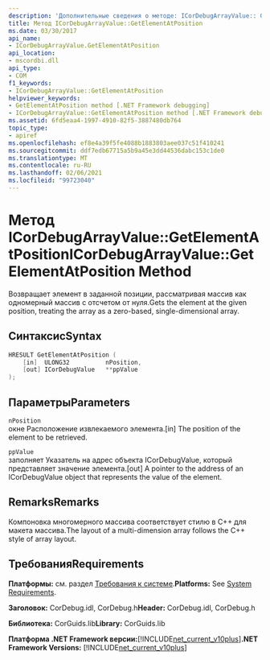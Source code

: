 ```yaml
---
description: 'Дополнительные сведения о методе: ICorDebugArrayValue:: GetElementAtPosition'
title: Метод ICorDebugArrayValue::GetElementAtPosition
ms.date: 03/30/2017
api_name:
- ICorDebugArrayValue.GetElementAtPosition
api_location:
- mscordbi.dll
api_type:
- COM
f1_keywords:
- ICorDebugArrayValue::GetElementAtPosition
helpviewer_keywords:
- GetElementAtPosition method [.NET Framework debugging]
- ICorDebugArrayValue::GetElementAtPosition method [.NET Framework debugging]
ms.assetid: 6fd5eaa4-1997-4910-82f5-3887480db764
topic_type:
- apiref
ms.openlocfilehash: ef8e4a39f5fe4088b1883803aee037c51f410241
ms.sourcegitcommit: ddf7edb67715a5b9a45e3dd44536dabc153c1de0
ms.translationtype: MT
ms.contentlocale: ru-RU
ms.lasthandoff: 02/06/2021
ms.locfileid: "99723040"
---
```

# <a name="icordebugarrayvaluegetelementatposition-method"></a><span data-ttu-id="21845-103">Метод ICorDebugArrayValue::GetElementAtPosition</span><span class="sxs-lookup"><span data-stu-id="21845-103">ICorDebugArrayValue::GetElementAtPosition Method</span></span>

<span data-ttu-id="21845-104">Возвращает элемент в заданной позиции, рассматривая массив как одномерный массив с отсчетом от нуля.</span><span class="sxs-lookup"><span data-stu-id="21845-104">Gets the element at the given position, treating the array as a zero-based, single-dimensional array.</span></span>  
  
## <a name="syntax"></a><span data-ttu-id="21845-105">Синтаксис</span><span class="sxs-lookup"><span data-stu-id="21845-105">Syntax</span></span>  
  
```cpp  
HRESULT GetElementAtPosition (  
    [in]  ULONG32          nPosition,  
    [out] ICorDebugValue   **ppValue  
);  
```  
  
## <a name="parameters"></a><span data-ttu-id="21845-106">Параметры</span><span class="sxs-lookup"><span data-stu-id="21845-106">Parameters</span></span>  

 `nPosition`  
 <span data-ttu-id="21845-107">окне Расположение извлекаемого элемента.</span><span class="sxs-lookup"><span data-stu-id="21845-107">[in] The position of the element to be retrieved.</span></span>  
  
 `ppValue`  
 <span data-ttu-id="21845-108">заполняет Указатель на адрес объекта ICorDebugValue, который представляет значение элемента.</span><span class="sxs-lookup"><span data-stu-id="21845-108">[out] A pointer to the address of an ICorDebugValue object that represents the value of the element.</span></span>  
  
## <a name="remarks"></a><span data-ttu-id="21845-109">Remarks</span><span class="sxs-lookup"><span data-stu-id="21845-109">Remarks</span></span>  

 <span data-ttu-id="21845-110">Компоновка многомерного массива соответствует стилю в C++ для макета массива.</span><span class="sxs-lookup"><span data-stu-id="21845-110">The layout of a multi-dimension array follows the C++ style of array layout.</span></span>  
  
## <a name="requirements"></a><span data-ttu-id="21845-111">Требования</span><span class="sxs-lookup"><span data-stu-id="21845-111">Requirements</span></span>  

 <span data-ttu-id="21845-112">**Платформы:** см. раздел [Требования к системе](../../get-started/system-requirements.md).</span><span class="sxs-lookup"><span data-stu-id="21845-112">**Platforms:** See [System Requirements](../../get-started/system-requirements.md).</span></span>  
  
 <span data-ttu-id="21845-113">**Заголовок:** CorDebug.idl, CorDebug.h</span><span class="sxs-lookup"><span data-stu-id="21845-113">**Header:** CorDebug.idl, CorDebug.h</span></span>  
  
 <span data-ttu-id="21845-114">**Библиотека:** CorGuids.lib</span><span class="sxs-lookup"><span data-stu-id="21845-114">**Library:** CorGuids.lib</span></span>  
  
 <span data-ttu-id="21845-115">**Платформа .NET Framework версии:**[!INCLUDE[net_current_v10plus](../../../../includes/net-current-v10plus-md.md)]</span><span class="sxs-lookup"><span data-stu-id="21845-115">**.NET Framework Versions:** [!INCLUDE[net_current_v10plus](../../../../includes/net-current-v10plus-md.md)]</span></span>

